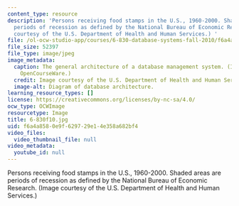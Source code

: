 ```yaml
---
content_type: resource
description: 'Persons receiving food stamps in the U.S., 1960-2000. Shaded areas are
  periods of recession as defined by the National Bureau of Economic Research. (Image
  courtesy of the U.S. Department of Health and Human Services.) '
file: /ol-ocw-studio-app/courses/6-830-database-systems-fall-2010/f6a4a8580e9f629729e14e358a682bf4_6-830f10.jpg
file_size: 52397
file_type: image/jpeg
image_metadata:
  caption: The general architecture of a database management system. (Image by MIT
    OpenCourseWare.)
  credit: Image courtesy of the U.S. Department of Health and Human Services.
  image-alt: Diagram of database architecture.
learning_resource_types: []
license: https://creativecommons.org/licenses/by-nc-sa/4.0/
ocw_type: OCWImage
resourcetype: Image
title: 6-830f10.jpg
uid: f6a4a858-0e9f-6297-29e1-4e358a682bf4
video_files:
  video_thumbnail_file: null
video_metadata:
  youtube_id: null
---
```

Persons receiving food stamps in the U.S., 1960-2000. Shaded areas are periods of recession as defined by the National Bureau of Economic Research. (Image courtesy of the U.S. Department of Health and Human Services.) 
